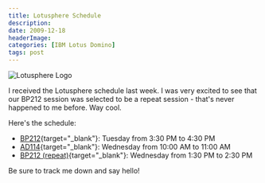 ```yaml
---
title: Lotusphere Schedule
description: 
date: 2009-12-18
headerImage: 
categories: [IBM Lotus Domino]
tags: post
---
```


![Lotusphere Logo](/images/2009/ls.gif)

I received the Lotusphere schedule last week. I was very excited to see that our BP212 session was selected to be a repeat session - that's never happened to me before. Way cool.

Here's the schedule:

* [BP212](https://www-950.ibm.com/events/wwe/lotus/lsph2010.nsf/sessionabstract?openform&sessionid=BP212){target="_blank"}: Tuesday from 3:30 PM to 4:30 PM
* [AD114](https://www-950.ibm.com/events/wwe/lotus/lsph2010.nsf/sessionabstract?openform&sessionid=AD114){target="_blank"}: Wednesday from 10:00 AM to 11:00 AM
* [BP212 (repeat)](https://www-950.ibm.com/events/wwe/lotus/lsph2010.nsf/sessionabstract?openform&sessionid=BP212){target="_blank"}: Wednesday from 1:30 PM to 2:30 PM

Be sure to track me down and say hello!